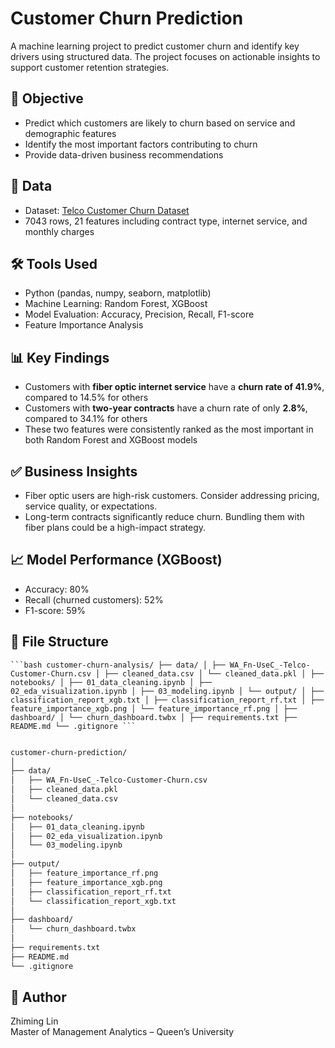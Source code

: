 # Customer Churn Prediction

A machine learning project to predict customer churn and identify key drivers using structured data. The project focuses on actionable insights to support customer retention strategies.

## 📌 Objective

- Predict which customers are likely to churn based on service and demographic features
- Identify the most important factors contributing to churn
- Provide data-driven business recommendations

## 📂 Data

- Dataset: [Telco Customer Churn Dataset](https://www.kaggle.com/datasets/blastchar/telco-customer-churn)
- 7043 rows, 21 features including contract type, internet service, and monthly charges

## 🛠️ Tools Used

- Python (pandas, numpy, seaborn, matplotlib)
- Machine Learning: Random Forest, XGBoost
- Model Evaluation: Accuracy, Precision, Recall, F1-score
- Feature Importance Analysis

## 📊 Key Findings

- Customers with **fiber optic internet service** have a **churn rate of 41.9%**, compared to 14.5% for others
- Customers with **two-year contracts** have a churn rate of only **2.8%**, compared to 34.1% for others
- These two features were consistently ranked as the most important in both Random Forest and XGBoost models

## ✅ Business Insights

- Fiber optic users are high-risk customers. Consider addressing pricing, service quality, or expectations.
- Long-term contracts significantly reduce churn. Bundling them with fiber plans could be a high-impact strategy.

## 📈 Model Performance (XGBoost)

- Accuracy: 80%
- Recall (churned customers): 52%
- F1-score: 59%

## 📁 File Structure

<pre><code>```bash customer-churn-analysis/ ├── data/ │ ├── WA_Fn-UseC_-Telco-Customer-Churn.csv │ ├── cleaned_data.csv │ └── cleaned_data.pkl │ ├── notebooks/ │ ├── 01_data_cleaning.ipynb │ ├── 02_eda_visualization.ipynb │ ├── 03_modeling.ipynb │ └── output/ │ ├── classification_report_xgb.txt │ ├── classification_report_rf.txt │ ├── feature_importance_xgb.png │ └── feature_importance_rf.png │ ├── dashboard/ │ └── churn_dashboard.twbx │ ├── requirements.txt ├── README.md └── .gitignore ```</code></pre>

```bash

customer-churn-prediction/
│
├── data/                       
│   ├── WA_Fn-UseC_-Telco-Customer-Churn.csv
│   ├── cleaned_data.pkl
│   └── cleaned_data.csv
│
├── notebooks/                    
│   ├── 01_data_cleaning.ipynb
│   ├── 02_eda_visualization.ipynb
│   └── 03_modeling.ipynb
│
├── output/                       
│   ├── feature_importance_rf.png
│   ├── feature_importance_xgb.png
│   ├── classification_report_rf.txt
│   └── classification_report_xgb.txt
│
├── dashboard/                    
│   └── churn_dashboard.twbx
│
├── requirements.txt              
├── README.md                     
└── .gitignore                    

```

## 🔖 Author

Zhiming Lin  
Master of Management Analytics – Queen’s University